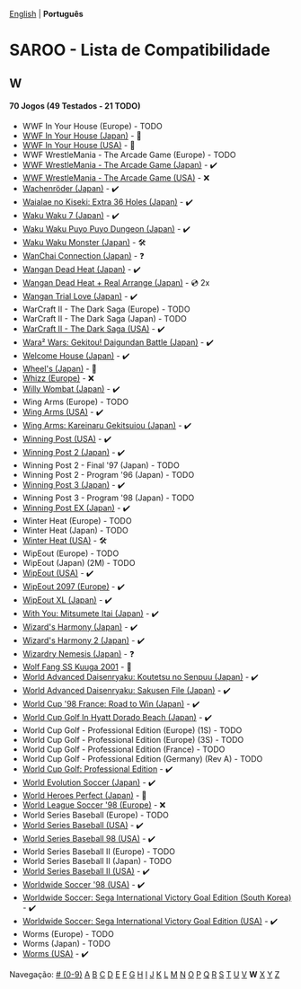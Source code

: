 [English](../en-us/W.md) | **Português**

# SAROO - Lista de Compatibilidade

## W

#### 70 Jogos (49 Testados - 21 TODO)

- WWF In Your House (Europe) - TODO
- [WWF In Your House (Japan)](../../../Regions/Retails/Japan/T-8120G/README.md) - :100:
- [WWF In Your House (USA)](../../../Regions/Retails/USA/T-8126H/README.md) - :100:
- WWF WrestleMania - The Arcade Game (Europe) - TODO
- [WWF WrestleMania - The Arcade Game (Japan)](../../../Regions/Retails/Japan/T-8112G/01/README.md) - :heavy_check_mark:
- [WWF WrestleMania - The Arcade Game (USA)](../../../Regions/Retails/USA/T-8112H/01/README.md) - :x:
- [Wachenröder (Japan)](../../../Regions/Retails/Japan/GS-9183/01/README.md) - :heavy_check_mark:
- [Waialae no Kiseki: Extra 36 Holes (Japan)](../../../Regions/Retails/Japan/T-11402G/01/README.md) - :heavy_check_mark:
- [Waku Waku 7 (Japan)](../../../Regions/Retails/Japan/T-1515G/01/README.md) - :heavy_check_mark:
- [Waku Waku Puyo Puyo Dungeon (Japan)](../../../Regions/Retails/Japan/T-6608G/01/README.md) - :heavy_check_mark:
- [Waku Waku Monster (Japan)](../../../Regions/Retails/Japan/T-16608G/01/README.md) - :hammer_and_wrench:
- [WanChai Connection (Japan)](../../../Regions/Retails/Japan/GS-9007/01/README.md) - :question:
- [Wangan Dead Heat (Japan)](../../../Regions/Retails/Japan/T-9102G/README.md) - :heavy_check_mark:
- [Wangan Dead Heat + Real Arrange (Japan)](../../../Regions/Retails/Japan/T-9103G/README.md) - :cd: 2x
- [Wangan Trial Love (Japan)](../../../Regions/Retails/Japan/T-9110G/01/README.md) - :heavy_check_mark:
- WarCraft II - The Dark Saga (Europe) - TODO
- WarCraft II - The Dark Saga (Japan) - TODO
- [WarCraft II - The Dark Saga (USA)](../../../Regions/Retails/USA/T-5023H/01/README.md) - :heavy_check_mark:
- [Wara² Wars: Gekitou! Daigundan Battle (Japan)](../../../Regions/Retails/Japan/T-21507G/01/README.md) - :heavy_check_mark:
- [Welcome House (Japan)](../../../Regions/Retails/Japan/T-15027G/01/README.md) - :heavy_check_mark:
- [Wheel's (Japan)](../../../Regions/Retails/Japan/610609201/README.md) - :100:
- [Whizz (Europe)](../../../Regions/Retails/Europe/T-9515H-50/01/README.md) - :x:
- [Willy Wombat (Japan)](../../../Regions/Retails/Japan/T-14306G/01/README.md) - :heavy_check_mark:
- Wing Arms (Europe) - TODO
- [Wing Arms (USA)](../../../Regions/Retails/USA/MK-81024/01/README.md) - :heavy_check_mark:
- [Wing Arms: Kareinaru Gekitsuiou (Japan)](../../../Regions/Retails/Japan/GS-9038/01/README.md) - :heavy_check_mark:
- [Winning Post (USA)](../../../Regions/Retails/USA/T-7602H/01/README.md) - :heavy_check_mark:
- [Winning Post 2 (Japan)](../../../Regions/Retails/Japan/T-7612G/01/README.md) - :heavy_check_mark:
- Winning Post 2 - Final '97 (Japan) - TODO
- Winning Post 2 - Program '96 (Japan) - TODO
- [Winning Post 3 (Japan)](../../../Regions/Retails/Japan/T-7660G/01/README.md) - :heavy_check_mark:
- Winning Post 3 - Program '98 (Japan) - TODO
- [Winning Post EX (Japan)](../../../Regions/Retails/Japan/T-7606G/01/README.md) - :heavy_check_mark:
- Winter Heat (Europe) - TODO
- Winter Heat (Japan) - TODO
- [Winter Heat (USA)](../../../Regions/Retails/USA/MK-81129/01/README.md) - :hammer_and_wrench:
- WipEout (Europe) - TODO
- WipEout (Japan) (2M) - TODO
- [WipEout (USA)](../../../Regions/Retails/USA/T-18601H/01/README.md) - :heavy_check_mark:
- [WipEout 2097 (Europe)](../../../Regions/Retails/Europe/T-11308H-50/01/README.md) - :heavy_check_mark:
- [WipEout XL (Japan)](../../../Regions/Retails/Japan/T-18619G/01/README.md) - :heavy_check_mark:
- [With You: Mitsumete Itai (Japan)](../../../Regions/Retails/Japan/T-20117G/01/README.md) - :heavy_check_mark:
- [Wizard's Harmony (Japan)](../../../Regions/Retails/Japan/T-22001G/01/README.md) - :heavy_check_mark:
- [Wizard's Harmony 2 (Japan)](../../../Regions/Retails/Japan/T-22004G/01/README.md) - :heavy_check_mark:
- [Wizardry Nemesis (Japan)](../../../Regions/Retails/Japan/T-37001G/01/README.md) - :question:
- [Wolf Fang SS Kuuga 2001](../../../Regions/Retails/Japan/T-26105G/README.md) - :100:
- [World Advanced Daisenryaku: Koutetsu no Senpuu (Japan)](../../../Regions/Retails/Japan/GS9025/01/README.md) - :heavy_check_mark:
- [World Advanced Daisenryaku: Sakusen File (Japan)](../../../Regions/Retails/Japan/GS-9082/01/README.md) - :heavy_check_mark:
- [World Cup '98 France: Road to Win (Japan)](../../../Regions/Retails/Japan/GS-9196/01/README.md) - :heavy_check_mark:
- [World Cup Golf In Hyatt Dorado Beach (Japan)](../../../Regions/Retails/Japan/T-7301G/01/README.md) - :heavy_check_mark:
- World Cup Golf - Professional Edition (Europe) (1S) - TODO
- World Cup Golf - Professional Edition (Europe) (3S) - TODO
- World Cup Golf - Professional Edition (France) - TODO
- World Cup Golf - Professional Edition (Germany) (Rev A) - TODO
- [World Cup Golf: Professional Edition](../../../Regions/Retails/USA/T-7903H/01/README.md) - :heavy_check_mark:
- [World Evolution Soccer (Japan)](../../../Regions/Retails/Japan/T-2002G/01/README.md) - :heavy_check_mark:
- [World Heroes Perfect (Japan)](../../../Regions/Retails/Japan/T-3103G/README.md) - :100:
- [World League Soccer '98 (Europe)](../../../Regions/Retails/Europe/MK-81181/01/README.md) - :x:
- World Series Baseball (Europe) - TODO
- [World Series Baseball (USA)](../../../Regions/Retails/USA/MK-81109/01/README.md) - :heavy_check_mark:
- [World Series Baseball 98 (USA)](../../../Regions/Retails/USA/MK-81127/01/README.md) - :heavy_check_mark:
- World Series Baseball II (Europe) - TODO
- World Series Baseball II (Japan) - TODO
- [World Series Baseball II (USA)](../../../Regions/Retails/USA/MK-81113/01/README.md) - :heavy_check_mark:
- [Worldwide Soccer '98 (USA)](../../../Regions/Retails/USA/MK-81123/01/README.md) - :heavy_check_mark:
- [Worldwide Soccer: Sega International Victory Goal Edition (South Korea)](../../../Regions/Retails/SouthKorea/MK-81105/01/README.md) - :heavy_check_mark:
- [Worldwide Soccer: Sega International Victory Goal Edition (USA)](../../../Regions/Retails/USA/MK-81105/01/README.md) - :heavy_check_mark:
- Worms (Europe) - TODO
- Worms (Japan) - TODO
- [Worms (USA)](../../../Regions/Retails/USA/T-16403H/01/README.md) - :heavy_check_mark:

Navegação:
[# (0-9)](./09.md) [A](./A.md) [B](./B.md) [C](./C.md) [D](./D.md) [E](./E.md) [F](./F.md) [G](./G.md) [H](./H.md) [I](./I.md) [J](./J.md) [K](./K.md) [L](./L.md) [M](./M.md) [N](./N.md) [O](./O.md) [P](./P.md) [Q](./Q.md) [R](./R.md) [S](./S.md) [T](./T.md) [U](./U.md) [V](./V.md) **W** [X](./X.md) [Y](./Y.md) [Z](./Z.md)
